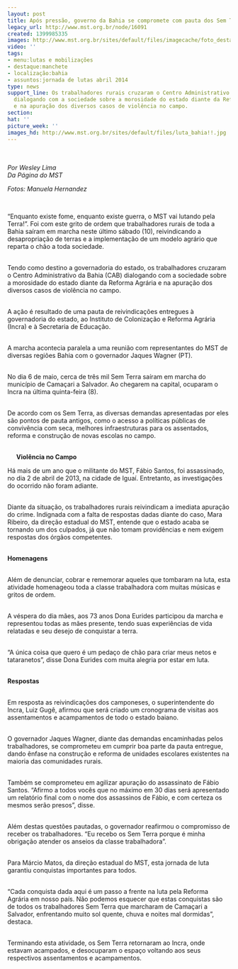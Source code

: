 ```yaml
---
layout: post
title: Após pressão, governo da Bahia se compromete com pauta dos Sem Terra
legacy_url: http://www.mst.org.br/node/16091
created: 1399985335
images: http://www.mst.org.br/sites/default/files/imagecache/foto_destaque/luta_bahia!!.jpg
video: ''
tags:
- menu:lutas e mobilizações
- destaque:manchete
- localização:bahia
- assuntos:jornada de lutas abril 2014
type: news
support_line: Os trabalhadores rurais cruzaram o Centro Administrativo da Bahia (CAB)
  dialogando com a sociedade sobre a morosidade do estado diante da Reforma Agrária
  e na apuração dos diversos casos de violência no campo.
section: 
hat: ''
picture_week: ''
images_hd: http://www.mst.org.br/sites/default/files/luta_bahia!!.jpg
---
```

<p><img style="margin: 10px;" src="http://www.mst.org.br/sites/default/files/luta_bahia.jpg" alt=""></p><p><em>Por Wesley Lima<br>Da Página do MST</em></p><p><em>Fotos: Manuela Hernandez</em></p><div>&nbsp;</div><p>“Enquanto existe fome, enquanto existe guerra, o MST vai lutando pela Terra!”. Foi com este grito de ordem que trabalhadores rurais de toda a Bahia saíram em marcha neste último sábado (10), reivindicando a desapropriação de terras e a implementação de um modelo agrário que reparta o chão a toda sociedade.<br>&nbsp;</p><p>Tendo como destino a governadoria do estado, os trabalhadores cruzaram o Centro Administrativo da Bahia (CAB) dialogando com a sociedade sobre a morosidade do estado diante da Reforma Agrária e na apuração dos diversos casos de violência no campo.</p><p><br><img style="margin: 10px; float: right;" src="http://www.mst.org.br/sites/default/files/vagner.jpg" alt="">A ação é resultado de uma pauta de reivindicações entregues à governadoria do estado, ao Instituto de Colonização e Reforma Agrária (Incra) e à Secretaria de Educação.</p><div><p><br>A marcha acontecia paralela a uma reunião com representantes do MST de diversas regiões Bahia com o governador Jaques Wagner (PT).<br>&nbsp;</p><p>No dia 6 de maio, cerca de três mil Sem Terra saíram em marcha&nbsp;do município de Camaçari a Salvador. Ao chegarem na capital, ocuparam o Incra na última quinta-feira (8).<br>&nbsp;</p><p>De acordo com os Sem Terra, as diversas demandas apresentadas por eles são pontos de pauta antigos, como o acesso a políticas públicas de convivência com seca, melhores infraestruturas para os assentados, reforma e construção de novas escolas no campo.</p><p><br><img style="margin: 10px; float: left;" src="http://www.mst.org.br/sites/default/files/eudina.jpg" alt=""><strong>Violência no Campo</strong></p><p>Há mais de um ano que o militante do MST, Fábio Santos, foi assassinado, no dia 2 de abril de 2013, na cidade de Iguaí. Entretanto, as investigações do ocorrido não foram adiante.&nbsp;</p><p><br>Diante da situação, os trabalhadores rurais reivindicam a imediata apuração do crime. Indignada com a falta de respostas dadas diante do caso, Mara Ribeiro, da direção estadual do MST, entende que o estado acaba se tornando um dos culpados, já que não tomam providências e nem exigem respostas dos órgãos competentes.<br>&nbsp;</p><p><strong>Homenagens</strong></p><p><br>Além de denunciar, cobrar e rememorar aqueles que tombaram na luta, esta atividade homenageou toda a classe trabalhadora com muitas músicas e gritos de ordem.&nbsp;</p><p><br>A véspera do dia mães, aos 73 anos Dona Eurides participou da marcha e representou todas as mães presente, tendo suas experiências de vida relatadas e seu desejo de conquistar a terra.</p><p><br>“A única coisa que quero é um pedaço de chão para criar meus netos e tataranetos”, disse Dona Eurides com muita alegria por estar em luta.&nbsp;</p><p><br><img style="margin: 10px; float: right;" src="http://www.mst.org.br/sites/default/files/luta_bahia2.jpg" alt=""><strong>Respostas</strong></p><p><br>Em resposta as reivindicações dos camponeses, o superintendente do Incra, Luiz Gugê, afirmou que será criado um cronograma de visitas aos assentamentos e acampamentos de todo o estado baiano.&nbsp;</p><p><br>O governador Jaques Wagner, diante das demandas encaminhadas pelos trabalhadores, se comprometeu em cumprir boa parte da pauta entregue, dando ênfase na construção e reforma de unidades escolares existentes na maioria das comunidades rurais.</p><p><br>Também se comprometeu em agilizar apuração do assassinato de Fábio Santos. “Afirmo a todos vocês que no máximo em 30 dias será apresentado um relatório final com o nome dos assassinos de Fábio, e com certeza os mesmos serão presos”, disse.</p><p><br>Além destas questões pautadas, o governador reafirmou o compromisso de receber os trabalhadores. “Eu recebo os Sem Terra porque é minha obrigação atender os anseios da classe trabalhadora”.</p><p><br>Para Márcio Matos, da direção estadual do MST, esta jornada de luta garantiu conquistas importantes para todos.&nbsp;</p><p><br>“Cada conquista dada aqui é um passo a frente na luta pela Reforma Agrária em nosso país. Não podemos esquecer que estas conquistas são de todos os trabalhadores Sem Terra que marcharam de Camaçari a Salvador, enfrentando muito sol quente, chuva e noites mal dormidas”, destaca.</p><p><br>Terminando esta atividade, os Sem Terra retornaram ao Incra, onde estavam acampados, e desocuparam o espaço voltando aos seus respectivos assentamentos e acampamentos.</p><div>&nbsp;<img style="margin: 10px;" src="http://www.mst.org.br/sites/default/files/luta_bahia3.jpg" alt=""></div></div><div>&nbsp;</div>
